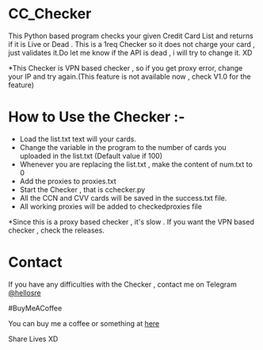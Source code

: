 # CC_Checker
This Python based program checks your given Credit Card List and returns if it is Live or Dead . This is a 1req Checker so it does not charge your card , just validates it.Do let me know if the API is dead , i will try to change it. XD

*This Checker is VPN based checker , so if you get proxy error, change your IP and try again.(This feature is not available now , check V1.0 for the feature)

# How to Use the Checker :-

 - Load the list.txt text will your cards.
 - Change the variable in the program to the number of cards you uploaded in the list.txt (Default value if 100)
 - Whenever you are replacing the list.txt , make the content of num.txt to 0
 - Add the proxies to proxies.txt
 - Start the Checker , that is cchecker.py
 - All the CCN and CVV cards will be saved in the success.txt file.
 - All working proxies will be added to checkedproxies file
 
 *Since this is a proxy based checker , it's slow . If you want the VPN based checker , check the releases.

# Contact
If you have any difficulties with the Checker , contact me on Telegram [@hellosre](https://t.me/hellosre)

#BuyMeACoffee

You can buy me a coffee or something at [here](https://www.buymeacoffee.com/srevarun)

Share Lives XD
